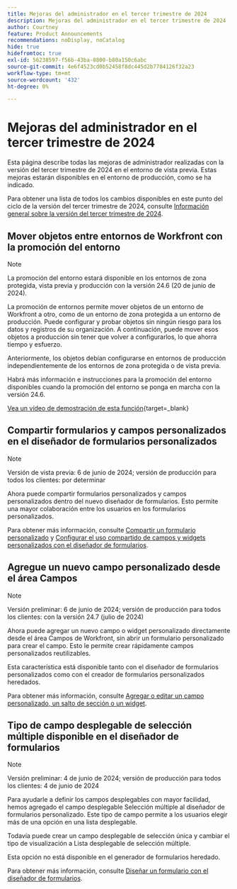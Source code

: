 ```yaml
---
title: Mejoras del administrador en el tercer trimestre de 2024
description: Mejoras del administrador en el tercer trimestre de 2024
author: Courtney
feature: Product Announcements
recommendations: noDisplay, noCatalog
hide: true
hidefromtoc: true
exl-id: 56238597-f56b-43ba-8800-b80a150c6abc
source-git-commit: 4e6f4523cd0b52458f8dc445d2b7784126f32a23
workflow-type: tm+mt
source-wordcount: '432'
ht-degree: 0%

---
```


# Mejoras del administrador en el tercer trimestre de 2024

Esta página describe todas las mejoras de administrador realizadas con la versión del tercer trimestre de 2024 en el entorno de vista previa. Estas mejoras estarán disponibles en el entorno de producción, como se ha indicado.

Para obtener una lista de todos los cambios disponibles en este punto del ciclo de la versión del tercer trimestre de 2024, consulte [Información general sobre la versión del tercer trimestre de 2024](/help/quicksilver/product-announcements/product-releases/24-q3-release-activity/24-q3-release-overview.md).

## Mover objetos entre entornos de Workfront con la promoción del entorno

>[!NOTE]
>
>La promoción del entorno estará disponible en los entornos de zona protegida, vista previa y producción con la versión 24.6 (20 de junio de 2024).

La promoción de entornos permite mover objetos de un entorno de Workfront a otro, como de un entorno de zona protegida a un entorno de producción. Puede configurar y probar objetos sin ningún riesgo para los datos y registros de su organización. A continuación, puede mover esos objetos a producción sin tener que volver a configurarlos, lo que ahorra tiempo y esfuerzo.

Anteriormente, los objetos debían configurarse en entornos de producción independientemente de los entornos de zona protegida o de vista previa.

Habrá más información e instrucciones para la promoción del entorno disponibles cuando la promoción del entorno se ponga en marcha con la versión 24.6.

[Vea un vídeo de demostración de esta función](https://video.tv.adobe.com/v/3429735/){target=_blank}

## Compartir formularios y campos personalizados en el diseñador de formularios personalizados

>[!NOTE]
>
>Versión de vista previa: 6 de junio de 2024; versión de producción para todos los clientes: por determinar

Ahora puede compartir formularios personalizados y campos personalizados dentro del nuevo diseñador de formularios. Esto permite una mayor colaboración entre los usuarios en los formularios personalizados.

Para obtener más información, consulte [Compartir un formulario personalizado](/help/quicksilver/administration-and-setup/customize-workfront/create-manage-custom-forms/share-access-to-a-custom-form.md) y [Configurar el uso compartido de campos y widgets personalizados con el diseñador de formularios](/help/quicksilver/administration-and-setup/customize-workfront/create-manage-custom-forms/form-designer/manage-a-form/share-custom-fields.md).

## Agregue un nuevo campo personalizado desde el área Campos

>[!NOTE]
>
>Versión preliminar: 6 de junio de 2024; versión de producción para todos los clientes: con la versión 24.7 (julio de 2024)

Ahora puede agregar un nuevo campo o widget personalizado directamente desde el área Campos de Workfront, sin abrir un formulario personalizado para crear el campo. Esto le permite crear rápidamente campos personalizados reutilizables.

Esta característica está disponible tanto con el diseñador de formularios personalizados como con el creador de formularios personalizados heredados.

Para obtener más información, consulte [Agregar o editar un campo personalizado, un salto de sección o un widget](/help/quicksilver/administration-and-setup/customize-workfront/create-manage-custom-forms/edit-a-custom-field.md).

## Tipo de campo desplegable de selección múltiple disponible en el diseñador de formularios

>[!NOTE]
>
>Versión preliminar: 4 de junio de 2024; versión de producción para todos los clientes: 4 de junio de 2024

Para ayudarle a definir los campos desplegables con mayor facilidad, hemos agregado el campo desplegable Selección múltiple al diseñador de formularios personalizado. Este tipo de campo permite a los usuarios elegir más de una opción en una lista desplegable.

Todavía puede crear un campo desplegable de selección única y cambiar el tipo de visualización a Lista desplegable de selección múltiple.

Esta opción no está disponible en el generador de formularios heredado.

Para obtener más información, consulte [Diseñar un formulario con el diseñador de formularios](/help/quicksilver/administration-and-setup/customize-workfront/create-manage-custom-forms/form-designer/design-a-form/design-a-form.md).
